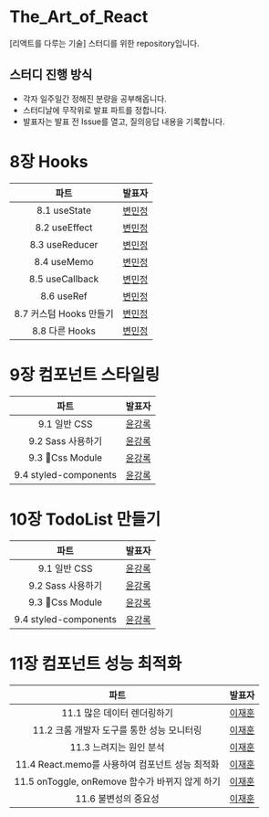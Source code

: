 # The_Art_of_React
[리액트를 다루는 기술] 스터디를 위한 repository입니다.

## 스터디 진행 방식

- 각자 일주일간 정해진 분량을 공부해옵니다.
- 스터디날에 무작위로 발표 파트를 정합니다.
- 발표자는 발표 전 Issue를 열고, 질의응답 내용을 기록합니다.

# 8장 Hooks

|파트|발표자|
|:---:|:---:|
|8.1 useState|[변민정](https://www.notion.so/8-Hooks-a82aeed79535461f9d5afccbb0abec1b?pvs=4)|
|8.2 useEffect|[변민정](https://www.notion.so/8-Hooks-a82aeed79535461f9d5afccbb0abec1b?pvs=4)|
|8.3 useReducer|[변민정](https://www.notion.so/8-Hooks-a82aeed79535461f9d5afccbb0abec1b?pvs=4)|
|8.4 useMemo|[변민정](https://www.notion.so/8-Hooks-a82aeed79535461f9d5afccbb0abec1b?pvs=4)|
|8.5 useCallback|[변민정](https://www.notion.so/8-Hooks-a82aeed79535461f9d5afccbb0abec1b?pvs=4)|
|8.6 useRef|[변민정](https://www.notion.so/8-Hooks-a82aeed79535461f9d5afccbb0abec1b?pvs=4)|
|8.7 커스텀 Hooks 만들기|[변민정](https://www.notion.so/8-Hooks-a82aeed79535461f9d5afccbb0abec1b?pvs=4)|
|8.8 다른 Hooks|[변민정](https://www.notion.so/8-Hooks-a82aeed79535461f9d5afccbb0abec1b?pvs=4)|

# 9장 컴포넌트 스타일링

|파트|발표자|
|:---:|:---:|
|9.1 일반 CSS|[윤강록](https://velog.io/@ykr0919)|
|9.2 Sass 사용하기|[윤강록](https://velog.io/@ykr0919)|
|9.3 Css Module|[윤강록](https://velog.io/@ykr0919)|
|9.4 styled-components|[윤강록](https://velog.io/@ykr0919)|

# 10장 TodoList 만들기

|파트|발표자|
|:---:|:---:|
|9.1 일반 CSS|[윤강록](https://velog.io/@ykr0919)|
|9.2 Sass 사용하기|[윤강록](https://velog.io/@ykr0919)|
|9.3 Css Module|[윤강록](https://velog.io/@ykr0919)|
|9.4 styled-components|[윤강록](https://velog.io/@ykr0919)|

# 11장 컴포넌트 성능 최적화

|파트|발표자|
|:---:|:---:|
|11.1 많은 데이터 렌더링하기|[이재훈](https://dekoms-coding.tistory.com/39)|
|11.2 크롬 개발자 도구를 통한 성능 모니터링|[이재훈](https://dekoms-coding.tistory.com/39)|
|11.3 느려지는 원인 분석|[이재훈](https://dekoms-coding.tistory.com/39)|
|11.4 React.memo를 사용하여 컴포넌트 성능 최적화|[이재훈](https://dekoms-coding.tistory.com/39)|
|11.5 onToggle, onRemove 함수가 바뀌지 않게 하기|[이재훈](https://dekoms-coding.tistory.com/39)|
|11.6 불변성의 중요성|[이재훈](https://dekoms-coding.tistory.com/39)|
